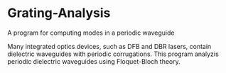 # Grating-Analysis
A program for computing modes in a periodic waveguide

Many integrated optics devices, such as DFB and DBR lasers, contain dielectric waveguides with periodic corrugations. This program analyzis periodic dielectric waveguides using Floquet-Bloch theory.
